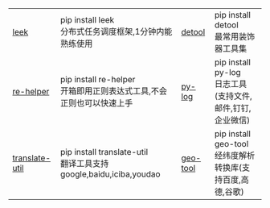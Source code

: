 <html lang="ch">
    <table style="margin-left: auto; margin-right: auto;">
        <tr>
            <td>
                <a href="https://github.com/abo123456789/leek">leek</a>
            </td>
            <td>
                 pip install leek <br>
                分布式任务调度框架,1分钟内能熟练使用
            </td>
            <td>
                <a href="https://pypi.org/project/detool">detool</a>
            </td>
            <td>
                 pip install detool <br>
                 最常用装饰器工具集
            </td>
        </tr>
        <tr>
            <td>
                <a href="https://github.com/abo123456789/re_helper">re-helper</a>
            </td>
            <td>
                pip install re-helper <br>
                开箱即用正则表达式工具,不会正则也可以快速上手
            </td>
            <td>
                <a href="https://github.com/abo123456789/py_log">py-log</a>
            </td>
            <td>
                pip install py-log <br>
                日志工具(支持文件,邮件,钉钉,企业微信)
            </td>
        </tr>
        <tr>
            <td>
                <a href="https://github.com/abo123456789/translate_util">translate-util</a>
            </td>
            <td>
                pip install translate-util <br>
                翻译工具支持google,baidu,iciba,youdao
            </td>
            <td>
                <a href="https://pypi.org/project/geo-tool">geo-tool</a>
            </td>
            <td>
                 pip install geo-tool <br>
                 经纬度解析转换库(支持百度,高德,谷歌)
            </td>
        </tr>
    </table>
</html>










